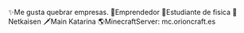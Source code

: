 ✨Me gusta quebrar empresas.
🦅Emprendedor
🌌Estudiante de fisica
🏅Netkaisen
🗡️Main Katarina
🌎MinecraftServer: mc.orioncraft.es

